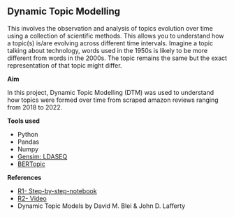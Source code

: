 ## **Dynamic  Topic Modelling**
This involves the observation and analysis of topics evolution over time using a collection of scientific methods. This allows you to understand how a topic(s) is/are evolving across different time intervals. Imagine a topic talking about technology, words used in the 1950s is likely to be more different from words in the 2000s. The topic remains the same but the exact representation of that topic might differ.

**Aim**

In this project, Dynamic Topic Modelling (DTM) was used to understand how topics were formed over time from scraped amazon reviews ranging from 2018 to 2022.

**Tools used**
- Python
- Pandas
- Numpy
- [Gensim: LDASEQ](https://radimrehurek.com/gensim/models/ldaseqmodel.html)
- [BERTopic](https://maartengr.github.io/BERTopic/getting_started/topicsovertime/topicsovertime.html)

**References**
- [R1- Step-by-step-notebook](https://markroxor.github.io/gensim/static/notebooks/ldaseqmodel.html#topic=0&lambda=1&term=)
- [R2- Video](https://www.youtube.com/watch?v=7BMsuyBPx90)
- Dynamic Topic Models by David M. Blei & John D. Lafferty